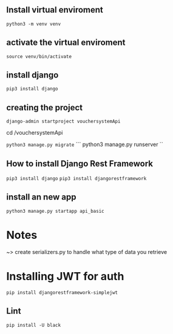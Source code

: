 ## Install virtual enviroment

``` python3 -m venv venv ```

## activate the virtual enviroment

``` source venv/bin/activate ```

## install django
``` pip3 install django ```

## creating the project
``` django-admin startproject vouchersystemApi ```

cd /vouchersystemApi

``` python3 manage.py migrate ```
``` python3 manage.py runserver ``

## How to install Django Rest Framework
``` pip3 install django ```
``` pip3 install djangorestframework ```

## install an new app
``` python3 manage.py startapp api_basic ```

# Notes
~> create serializers.py to handle what type of data you retrieve

# Installing JWT for auth
``` pip install djangorestframework-simplejwt ```

## Lint

``` pip install -U black ```
 
